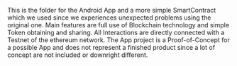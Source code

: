 This is the folder for the Android App and a more simple SmartContract which we used since we experiences unexpected problems using the original one. Main features are full use of Blockchain technology and simple Token obtaining and sharing. All Interactions are directly connected with a Testnet of the ethereum network. The App project is a Proof-of-Concept for a possible App and does not represent a finished product since a lot of concept are not included or downright different.
